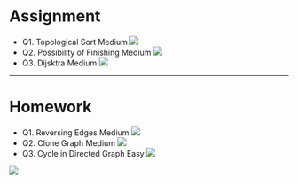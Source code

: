# Assignment

 
- Q1. Topological Sort Medium [![](https://img.shields.io/badge/-MEDIUM-yellow)]()
- Q2. Possibility of Finishing Medium [![](https://img.shields.io/badge/-MEDIUM-yellow)]()
- Q3. Dijsktra Medium [![](https://img.shields.io/badge/-MEDIUM-yellow)]()

*** 

# Homework

 
- Q1. Reversing Edges Medium [![](https://img.shields.io/badge/-MEDIUM-yellow)]()
- Q2. Clone Graph Medium [![](https://img.shields.io/badge/-MEDIUM-yellow)]()
- Q3. Cycle in Directed Graph Easy [![](https://img.shields.io/badge/-EASY-green)]()

[![](https://img.shields.io/badge/github-blue?style=for-the-badge)](https://github.com/pashmash372)
